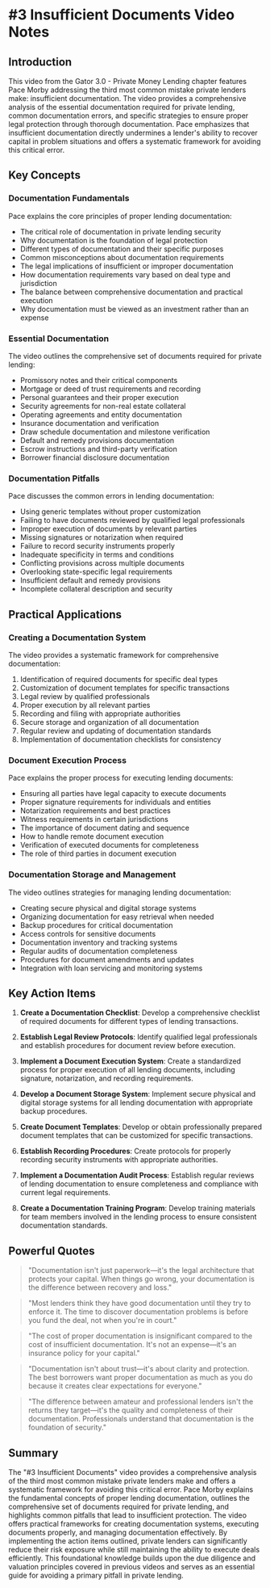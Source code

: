 # #3 Insufficient Documents Video Notes

## Introduction

This video from the Gator 3.0 - Private Money Lending chapter features Pace Morby addressing the third most common mistake private lenders make: insufficient documentation. The video provides a comprehensive analysis of the essential documentation required for private lending, common documentation errors, and specific strategies to ensure proper legal protection through thorough documentation. Pace emphasizes that insufficient documentation directly undermines a lender's ability to recover capital in problem situations and offers a systematic framework for avoiding this critical error.

## Key Concepts

### Documentation Fundamentals

Pace explains the core principles of proper lending documentation:
- The critical role of documentation in private lending security
- Why documentation is the foundation of legal protection
- Different types of documentation and their specific purposes
- Common misconceptions about documentation requirements
- The legal implications of insufficient or improper documentation
- How documentation requirements vary based on deal type and jurisdiction
- The balance between comprehensive documentation and practical execution
- Why documentation must be viewed as an investment rather than an expense

### Essential Documentation

The video outlines the comprehensive set of documents required for private lending:
- Promissory notes and their critical components
- Mortgage or deed of trust requirements and recording
- Personal guarantees and their proper execution
- Security agreements for non-real estate collateral
- Operating agreements and entity documentation
- Insurance documentation and verification
- Draw schedule documentation and milestone verification
- Default and remedy provisions documentation
- Escrow instructions and third-party verification
- Borrower financial disclosure documentation

### Documentation Pitfalls

Pace discusses the common errors in lending documentation:
- Using generic templates without proper customization
- Failing to have documents reviewed by qualified legal professionals
- Improper execution of documents by relevant parties
- Missing signatures or notarization when required
- Failure to record security instruments properly
- Inadequate specificity in terms and conditions
- Conflicting provisions across multiple documents
- Overlooking state-specific legal requirements
- Insufficient default and remedy provisions
- Incomplete collateral description and security

## Practical Applications

### Creating a Documentation System

The video provides a systematic framework for comprehensive documentation:
1. Identification of required documents for specific deal types
2. Customization of document templates for specific transactions
3. Legal review by qualified professionals
4. Proper execution by all relevant parties
5. Recording and filing with appropriate authorities
6. Secure storage and organization of all documentation
7. Regular review and updating of documentation standards
8. Implementation of documentation checklists for consistency

### Document Execution Process

Pace explains the proper process for executing lending documents:
- Ensuring all parties have legal capacity to execute documents
- Proper signature requirements for individuals and entities
- Notarization requirements and best practices
- Witness requirements in certain jurisdictions
- The importance of document dating and sequence
- How to handle remote document execution
- Verification of executed documents for completeness
- The role of third parties in document execution

### Documentation Storage and Management

The video outlines strategies for managing lending documentation:
- Creating secure physical and digital storage systems
- Organizing documentation for easy retrieval when needed
- Backup procedures for critical documentation
- Access controls for sensitive documents
- Documentation inventory and tracking systems
- Regular audits of documentation completeness
- Procedures for document amendments and updates
- Integration with loan servicing and monitoring systems

## Key Action Items

1. **Create a Documentation Checklist**: Develop a comprehensive checklist of required documents for different types of lending transactions.

2. **Establish Legal Review Protocols**: Identify qualified legal professionals and establish procedures for document review before execution.

3. **Implement a Document Execution System**: Create a standardized process for proper execution of all lending documents, including signature, notarization, and recording requirements.

4. **Develop a Document Storage System**: Implement secure physical and digital storage systems for all lending documentation with appropriate backup procedures.

5. **Create Document Templates**: Develop or obtain professionally prepared document templates that can be customized for specific transactions.

6. **Establish Recording Procedures**: Create protocols for properly recording security instruments with appropriate authorities.

7. **Implement a Documentation Audit Process**: Establish regular reviews of lending documentation to ensure completeness and compliance with current legal requirements.

8. **Create a Documentation Training Program**: Develop training materials for team members involved in the lending process to ensure consistent documentation standards.

## Powerful Quotes

> "Documentation isn't just paperwork—it's the legal architecture that protects your capital. When things go wrong, your documentation is the difference between recovery and loss."

> "Most lenders think they have good documentation until they try to enforce it. The time to discover documentation problems is before you fund the deal, not when you're in court."

> "The cost of proper documentation is insignificant compared to the cost of insufficient documentation. It's not an expense—it's an insurance policy for your capital."

> "Documentation isn't about trust—it's about clarity and protection. The best borrowers want proper documentation as much as you do because it creates clear expectations for everyone."

> "The difference between amateur and professional lenders isn't the returns they target—it's the quality and completeness of their documentation. Professionals understand that documentation is the foundation of security."

## Summary

The "#3 Insufficient Documents" video provides a comprehensive analysis of the third most common mistake private lenders make and offers a systematic framework for avoiding this critical error. Pace Morby explains the fundamental concepts of proper lending documentation, outlines the comprehensive set of documents required for private lending, and highlights common pitfalls that lead to insufficient protection. The video offers practical frameworks for creating documentation systems, executing documents properly, and managing documentation effectively. By implementing the action items outlined, private lenders can significantly reduce their risk exposure while still maintaining the ability to execute deals efficiently. This foundational knowledge builds upon the due diligence and valuation principles covered in previous videos and serves as an essential guide for avoiding a primary pitfall in private lending.
